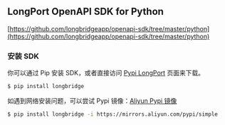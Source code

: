 ## LongPort OpenAPI SDK for Python

[https://github.com/longbridgeapp/openapi-sdk/tree/master/python](https://github.com/longbridgeapp/openapi-sdk/tree/master/python)

### 安装 SDK

你可以通过 Pip 安装 SDK，或者直接访问 [Pypi LongPort](https://pypi.org/project/longbridge/) 页面来下载。

```bash
$ pip install longbridge
```

如遇到网络安装问题，可以尝试 Pypi 镜像：[Aliyun Pypi 镜像](https://mirrors.aliyun.com/pypi/simple)

```bash
$ pip install longbridge -i https://mirrors.aliyun.com/pypi/simple
```
